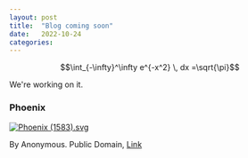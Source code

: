 ```yaml
---
layout: post
title:  "Blog coming soon"
date:   2022-10-24
categories: 
---
```



$$\int_{-\infty}^\infty e^{-x^2} \, dx =\sqrt{\pi}$$


We're working on it.

### Phoenix

<p><a href="https://commons.wikimedia.org/wiki/File:Phoenix_(1583).svg#/media/File:Phoenix_(1583).svg"><img src="https://upload.wikimedia.org/wikipedia/commons/thumb/c/c4/Phoenix_%281583%29.svg/1200px-Phoenix_%281583%29.svg.png" alt="Phoenix (1583).svg"></a>

By Anonymous. Public Domain, <a href="https://commons.wikimedia.org/w/index.php?curid=99637238">Link</a></p>